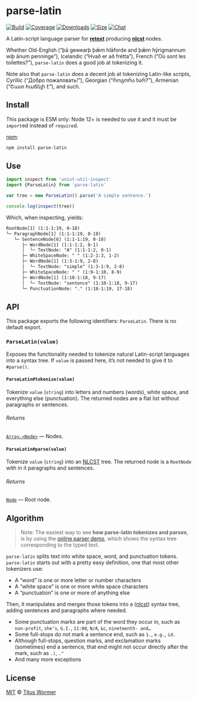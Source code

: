 # parse-latin

[![Build][build-badge]][build]
[![Coverage][coverage-badge]][coverage]
[![Downloads][downloads-badge]][downloads]
[![Size][size-badge]][size]
[![Chat][chat-badge]][chat]

A Latin-script language parser for [**retext**][retext] producing **[nlcst][]**
nodes.

Whether Old-English (“þā gewearþ þǣm hlāforde and þǣm hȳrigmannum wiþ ānum
penninge”), Icelandic (“Hvað er að frétta”), French (“Où sont les toilettes?”),
`parse-latin` does a good job at tokenizing it.

Note also that `parse-latin` does a decent job at tokenizing Latin-like scripts,
Cyrillic (“Добро пожаловать!”), Georgian (“როგორა ხარ?”), Armenian (“Շատ հաճելի
է”), and such.

## Install

This package is ESM only: Node 12+ is needed to use it and it must be `import`ed
instead of `require`d.

[npm][]:

```sh
npm install parse-latin
```

## Use

```js
import inspect from 'unist-util-inspect'
import {ParseLatin} from 'parse-latin'

var tree = new ParseLatin().parse('A simple sentence.')

console.log(inspect(tree))
```

Which, when inspecting, yields:

```txt
RootNode[1] (1:1-1:19, 0-18)
└─ ParagraphNode[1] (1:1-1:19, 0-18)
   └─ SentenceNode[6] (1:1-1:19, 0-18)
      ├─ WordNode[1] (1:1-1:2, 0-1)
      │  └─ TextNode: "A" (1:1-1:2, 0-1)
      ├─ WhiteSpaceNode: " " (1:2-1:3, 1-2)
      ├─ WordNode[1] (1:3-1:9, 2-8)
      │  └─ TextNode: "simple" (1:3-1:9, 2-8)
      ├─ WhiteSpaceNode: " " (1:9-1:10, 8-9)
      ├─ WordNode[1] (1:10-1:18, 9-17)
      │  └─ TextNode: "sentence" (1:10-1:18, 9-17)
      └─ PunctuationNode: "." (1:18-1:19, 17-18)
```

## API

This package exports the following identifiers: `ParseLatin`.
There is no default export.

### `ParseLatin(value)`

Exposes the functionality needed to tokenize natural Latin-script languages into
a syntax tree.
If `value` is passed here, it’s not needed to give it to `#parse()`.

#### `ParseLatin#tokenize(value)`

Tokenize `value` (`string`) into letters and numbers (words), white space, and
everything else (punctuation).
The returned nodes are a flat list without paragraphs or sentences.

###### Returns

[`Array.<Node>`][nlcst] — Nodes.

#### `ParseLatin#parse(value)`

Tokenize `value` (`string`) into an [NLCST][] tree.
The returned node is a `RootNode` with in it paragraphs and sentences.

###### Returns

[`Node`][nlcst] — Root node.

## Algorithm

> Note: The easiest way to see **how parse-latin tokenizes and parses**, is by
> using the [online parser demo][demo], which
> shows the syntax tree corresponding to the typed text.

`parse-latin` splits text into white space, word, and punctuation tokens.
`parse-latin` starts out with a pretty easy definition, one that most other
tokenizers use:

*   A “word” is one or more letter or number characters
*   A “white space” is one or more white space characters
*   A “punctuation” is one or more of anything else

Then, it manipulates and merges those tokens into a ([nlcst][]) syntax tree,
adding sentences and paragraphs where needed.

*   Some punctuation marks are part of the word they occur in, such as
    `non-profit`, `she’s`, `G.I.`, `11:00`, `N/A`, `&c`, `nineteenth- and…`
*   Some full-stops do not mark a sentence end, such as `1.`, `e.g.`, `id.`
*   Although full-stops, question marks, and exclamation marks (sometimes) end a
    sentence, that end might not occur directly after the mark, such as `.)`,
    `."`
*   And many more exceptions

## License

[MIT][license] © [Titus Wormer][author]

<!-- Definitions -->

[build-badge]: https://github.com/wooorm/parse-latin/workflows/main/badge.svg

[build]: https://github.com/wooorm/parse-latin/actions

[coverage-badge]: https://img.shields.io/codecov/c/github/wooorm/parse-latin.svg

[coverage]: https://codecov.io/github/wooorm/parse-latin

[downloads-badge]: https://img.shields.io/npm/dm/parse-latin.svg

[downloads]: https://www.npmjs.com/package/parse-latin

[size-badge]: https://img.shields.io/bundlephobia/minzip/parse-latin.svg

[size]: https://bundlephobia.com/result?p=parse-latin

[chat-badge]: https://img.shields.io/badge/join%20the%20community-on%20spectrum-7b16ff.svg

[chat]: https://spectrum.chat/unified/retext

[npm]: https://docs.npmjs.com/cli/install

[demo]: https://wooorm.com/parse-latin/

[license]: license

[author]: https://wooorm.com

[retext]: https://github.com/retextjs/retext

[nlcst]: https://github.com/syntax-tree/nlcst
